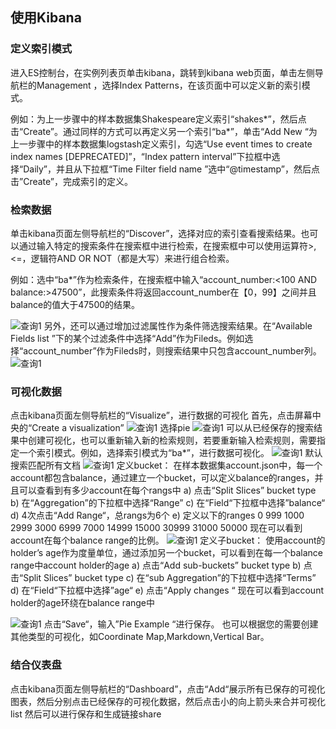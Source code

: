 ## 使用Kibana
### 定义索引模式
进入ES控制台，在实例列表页单击kibana，跳转到kibana web页面，单击左侧导航栏的Management ，选择Index Patterns，在该页面中可以定义新的索引模式。</br>

例如：为上一步骤中的样本数据集Shakespeare定义索引“shakes*”，然后点击“Create”。通过同样的方式可以再定义另一个索引“ba*”，单击“Add New “为上一步骤中的样本数据集logstash定义索引，勾选“Use event times to create index names [DEPRECATED]”，“Index pattern interval”下拉框中选择“Daily”，并且从下拉框“Time Filter field name ”选中“@timestamp”，然后点击”Create”，完成索引的定义。
### 检索数据
单击kibana页面左侧导航栏的“Discover”，选择对应的索引查看搜索结果。也可以通过输入特定的搜索条件在搜索框中进行检索，在搜索框中可以使用运算符>,<=，逻辑符AND OR NOT（都是大写）来进行组合检索。</br>

例如：选中“ba*”作为检索条件，在搜索框中输入“account_number:<100 AND balance:>47500”，此搜索条件将返回account_number在【0，99】之间并且balance的值大于47500的结果。</br>

![查询1](https://github.com/jdcloudcom/cn/blob/Elasticsearch/image/Internet-Middleware/JCS%20for%20Elasticsearch/kibana_1.png)
另外，还可以通过增加过滤属性作为条件筛选搜索结果。在“Available Fields list ”下的某个过滤条件中选择“Add”作为Fileds。例如选择“account_number”作为Fileds时，则搜索结果中只包含account_number列。</br>
![查询1](https://github.com/jdcloudcom/cn/blob/Elasticsearch/image/Internet-Middleware/JCS%20for%20Elasticsearch/kibana_2.png)
### 可视化数据
点击kibana页面左侧导航栏的“Visualize”，进行数据的可视化
首先，点击屏幕中央的“Create a visualization”
![查询1](https://github.com/jdcloudcom/cn/blob/Elasticsearch/image/Internet-Middleware/JCS%20for%20Elasticsearch/kibana_3.png)
选择pie
![查询1](https://github.com/jdcloudcom/cn/blob/Elasticsearch/image/Internet-Middleware/JCS%20for%20Elasticsearch/kibana_4.png)
可以从已经保存的搜索结果中创建可视化，也可以重新输入新的检索规则，若要重新输入检索规则，需要指定一个索引模式。例如，选择索引模式为“ba*”，进行数据可视化。
![查询1](https://github.com/jdcloudcom/cn/blob/Elasticsearch/image/Internet-Middleware/JCS%20for%20Elasticsearch/kibana_5.png)
默认搜索匹配所有文档
![查询1](https://github.com/jdcloudcom/cn/blob/Elasticsearch/image/Internet-Middleware/JCS%20for%20Elasticsearch/kibana_6.png)
定义bucket：
在样本数据集account.json中，每一个account都包含balance，通过建立一个bucket，可以定义balance的ranges，并且可以查看到有多少account在每个rangs中
a)	点击“Split Slices” bucket type
b)	在“Aggregation”的下拉框中选择“Range”
c)	在“Field“下拉框中选择”balance“
d)	4次点击“Add Range“，总rangs为6个
e)	定义以下的ranges
0             999
1000         2999
3000         6999
7000        14999
15000       30999
31000       50000
		现在可以看到account在每个balance range的比例。
![查询1](https://github.com/jdcloudcom/cn/blob/Elasticsearch/image/Internet-Middleware/JCS%20for%20Elasticsearch/kibana_7.png)
定义子bucket：
	使用account的holder’s age作为度量单位，通过添加另一个bucket，可以看到在每一个balance range中account holder的age
a)	点击“Add sub-buckets” bucket type
b)	点击“Split Slices” bucket type
c)	在“sub Aggregation”的下拉框中选择“Terms”
d)	在“Field“下拉框中选择”age“
e)	点击“Apply changes   “
现在可以看到account holder的age环绕在balance range中

![查询1](https://github.com/jdcloudcom/cn/blob/Elasticsearch/image/Internet-Middleware/JCS%20for%20Elasticsearch/kibana_8.png)
点击“Save“，输入”Pie Example “进行保存。
也可以根据您的需要创建其他类型的可视化，如Coordinate Map,Markdown,Vertical Bar。

### 结合仪表盘
点击kibana页面左侧导航栏的“Dashboard”，点击“Add“展示所有已保存的可视化图表，然后分别点击已经保存的可视化数据，然后点击小的向上箭头来合并可视化list
然后可以进行保存和生成链接share
